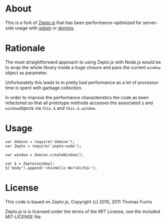 # About

This is a fork of [Zepto.js](http://zeptojs.com/) that has been performance-optimized for server-side usage with [jsdom](https://github.com/tmpvar/jsdom) or [domino](https://github.com/fgnass/domino).

# Rationale

The most straightforward approach to using Zepto.js with Node.js would be to wrap the whole library inside a huge closure and pass the current `window` object as parameter.

Unfortunately this leads to in pretty bad performance as a lot of processor time is spent with garbage collection.

In order to improve the performance characteristics the code as been refactored so that all prototype methods accesses the associated `$` and `window`objects via `this.$` and `this.$.window`.

# Usage

    var domino = require('domino');
    var Zepto = require('zepto-node');

    var window = domino.createWindow();

    var $ = Zepto(window);
    $('body').append('<h1>Hello World</h1>');

# License

This code is based on Zepto.js, Copyright (c) 2010, 2011 Thomas Fuchs

Zepto.js is is licensed under the terms of the MIT License, see the included MIT-LICENSE file.
